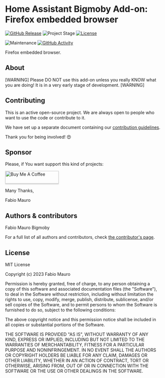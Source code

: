 # Home Assistant Bigmoby Add-on: Firefox embedded browser

[![GitHub Release][releases-shield]][releases]
![Project Stage][project-stage-shield]
[![License][license-shield]](LICENSE.md)

![Maintenance][maintenance-shield]
[![GitHub Activity][commits-shield]][commits]

Firefox embedded browser.

## About

[WARNING] Please DO NOT use this add-on unless you really KNOW what you are doing! It is in a very early stage of development. [WARNING]

## Contributing

This is an active open-source project. We are always open to people who want to
use the code or contribute to it.

We have set up a separate document containing our
[contribution guidelines](CONTRIBUTING.md).

Thank you for being involved! :heart_eyes:

## Sponsor

Please, if You want support this kind of projects:

<a href="https://www.buymeacoffee.com/bigmoby" target="_blank"><img src="https://www.buymeacoffee.com/assets/img/custom_images/orange_img.png" alt="Buy Me A Coffee" style="height: 41px !important;width: 174px !important;box-shadow: 0px 3px 2px 0px rgba(190, 190, 190, 0.5) !important;-webkit-box-shadow: 0px 3px 2px 0px rgba(190, 190, 190, 0.5) !important;" ></a>

Many Thanks,

Fabio Mauro

## Authors & contributors

Fabio Mauro Bigmoby

For a full list of all authors and contributors,
check [the contributor's page][contributors].

## License

MIT License

Copyright (c) 2023 Fabio Mauro

Permission is hereby granted, free of charge, to any person obtaining a copy
of this software and associated documentation files (the "Software"), to deal
in the Software without restriction, including without limitation the rights
to use, copy, modify, merge, publish, distribute, sublicense, and/or sell
copies of the Software, and to permit persons to whom the Software is
furnished to do so, subject to the following conditions:

The above copyright notice and this permission notice shall be included in all
copies or substantial portions of the Software.

THE SOFTWARE IS PROVIDED "AS IS", WITHOUT WARRANTY OF ANY KIND, EXPRESS OR
IMPLIED, INCLUDING BUT NOT LIMITED TO THE WARRANTIES OF MERCHANTABILITY,
FITNESS FOR A PARTICULAR PURPOSE AND NONINFRINGEMENT. IN NO EVENT SHALL THE
AUTHORS OR COPYRIGHT HOLDERS BE LIABLE FOR ANY CLAIM, DAMAGES OR OTHER
LIABILITY, WHETHER IN AN ACTION OF CONTRACT, TORT OR OTHERWISE, ARISING FROM,
OUT OF OR IN CONNECTION WITH THE SOFTWARE OR THE USE OR OTHER DEALINGS IN THE
SOFTWARE.


[original_project]: https://github.com/hassio-addons/addon-embedded-browser
[contributors]: https://github.com/bigmoby/addon-embedded-browser/graphs/contributors
[aarch64-shield]: https://img.shields.io/badge/aarch64-yes-green.svg
[amd64-shield]: https://img.shields.io/badge/amd64-yes-green.svg
[armhf-shield]: https://img.shields.io/badge/armhf-yes-green.svg
[armv7-shield]: https://img.shields.io/badge/armv7-yes-green.svg
[commits-shield]: https://img.shields.io/github/commit-activity/y/hassio-addons/addon-embedded-browser.svg
[commits]: https://github.com/bigmoby/addon-embedded-browser/commits/main
[discord-ha]: https://discord.gg/c5DvZ4e
[discord-shield]: https://img.shields.io/discord/478094546522079232.svg
[discord]: https://discord.me/hassioaddons
[docs]: https://github.com/bigmoby/addon-embedded-browser/blob/master/embedded-browser/DOCS.md
[i386-shield]: https://img.shields.io/badge/i386-yes-green.svg
[issue]: https://img.shields.io/github/issues/bigmoby/addon-embedded-browser.svg
[license-shield]: https://img.shields.io/github/license/bigmoby/addon-embedded-browser.svg
[maintenance-shield]: https://img.shields.io/maintenance/yes/2023.svg
[project-stage-shield]: https://img.shields.io/badge/project%20stage-under%20development-brightgreen.svg
[reddit]: https://reddit.com/r/homeassistant
[releases-shield]: https://img.shields.io/github/release/bigmoby/addon-embedded-browser.svg
[releases]: https://github.com/bigmoby/addon-embedded-browser/releases
[repository]: https://github.com/bigmoby/hassio-repository-addon

